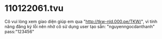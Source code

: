 # 110122061.tvu
Cô vui lòng xem giao diện giúp em qua "http://tkw-nld.000.pe/TKW/", vì tính năng đăng ký lỗi nên nhờ cô sử dụng user tạo sẵn: "nguyenngocdanthanh" pass:"123456"
